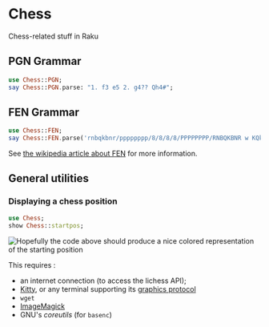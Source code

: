 # Chess

Chess-related stuff in Raku

## PGN Grammar

```raku
use Chess::PGN;
say Chess::PGN.parse: "1. f3 e5 2. g4?? Qh4#";
```

## FEN Grammar

```raku
use Chess::FEN;
say Chess::FEN.parse('rnbqkbnr/pppppppp/8/8/8/8/PPPPPPPP/RNBQKBNR w KQkq - 0 1');
```

See [the wikipedia article about FEN](http://en.wikipedia.org/wiki/Forsyth%E2%80%93Edwards_Notation) for more information.

## General utilities

### Displaying a chess position

```raku
use Chess;
show Chess::startpos;
```

![Hopefully the code above should produce a nice colored representation of the starting position](https://i.imgur.com/oY9xqNe.png)

This requires :

  - an internet connection (to access the lichess API);
  - [Kitty](https://sw.kovidgoyal.net/kitty/), or any terminal supporting its [graphics protocol](https://sw.kovidgoyal.net/kitty/graphics-protocol/)
  - `wget`
  - [ImageMagick](https://imagemagick.org/script/command-line-tools.php)
  - GNU's *coreutils* (for `basenc`)


